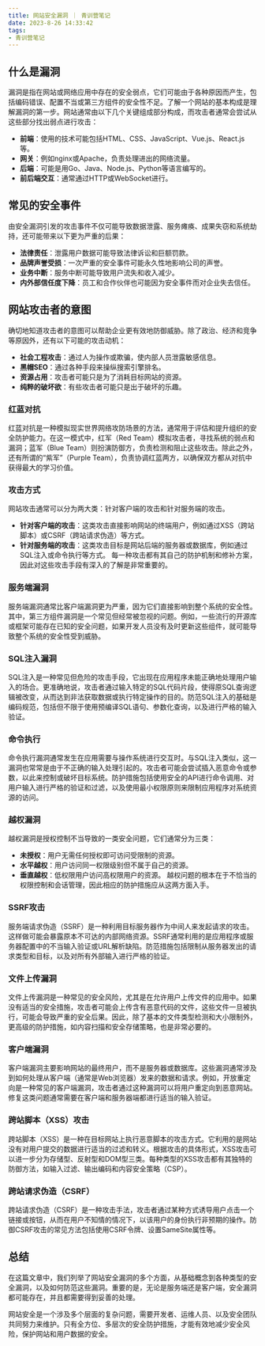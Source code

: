 ```yaml
---
title: 网站安全漏洞 ｜ 青训营笔记
date: 2023-8-26 14:33:42
tags: 
- 青训营笔记
---
```


## 什么是漏洞

漏洞是指在网站或网络应用中存在的安全弱点，它们可能由于各种原因而产生，包括编码错误、配置不当或第三方组件的安全性不足。了解一个网站的基本构成是理解漏洞的第一步。网站通常由以下几个关键组成部分构成，而攻击者通常会尝试从这些部分找出弱点进行攻击：

- **前端**：使用的技术可能包括HTML、CSS、JavaScript、Vue.js、React.js等。
- **网关**：例如nginx或Apache，负责处理进出的网络流量。
- **后端**：可能是用Go、Java、Node.js、Python等语言编写的。
- **前后端交互**：通常通过HTTP或WebSocket进行。

## 常见的安全事件

由安全漏洞引发的攻击事件不仅可能导致数据泄露、服务瘫痪、成果失窃和系统劫持，还可能带来以下更为严重的后果：

- **法律责任**：泄露用户数据可能导致法律诉讼和巨额罚款。
- **品牌声誉受损**：一次严重的安全事件可能永久性地影响公司的声誉。
- **业务中断**：服务中断可能导致用户流失和收入减少。
- **内外部信任度下降**：员工和合作伙伴也可能因为安全事件而对企业失去信任。

## 网站攻击者的意图

确切地知道攻击者的意图可以帮助企业更有效地防御威胁。除了政治、经济和竞争等原因外，还有以下可能的攻击动机：

- **社会工程攻击**：通过人为操作或欺骗，使内部人员泄露敏感信息。
- **黑帽SEO**：通过各种手段来操纵搜索引擎排名。
- **资源占用**：攻击者可能只是为了消耗目标网站的资源。
- **纯粹的破坏欲**：有些攻击者可能只是出于破坏的乐趣。

### 红蓝对抗

红蓝对抗是一种模拟现实世界网络攻防场景的方法，通常用于评估和提升组织的安全防护能力。在这一模式中，红军（Red Team）模拟攻击者，寻找系统的弱点和漏洞；蓝军（Blue Team）则扮演防御方，负责检测和阻止这些攻击。除此之外，还有所谓的“紫军”（Purple Team），负责协调红蓝两方，以确保双方都从对抗中获得最大的学习价值。

### 攻击方式

网站攻击通常可以分为两大类：针对客户端的攻击和针对服务端的攻击。

- **针对客户端的攻击**：这类攻击直接影响网站的终端用户，例如通过XSS（跨站脚本）或CSRF（跨站请求伪造）等方式。
- **针对服务端的攻击**：这类攻击目标是网站后端的服务器或数据库，例如通过SQL注入或命令执行等方式。 每一种攻击都有其自己的防护机制和修补方案，因此对这些攻击手段有深入的了解是非常重要的。

### 服务端漏洞

服务端漏洞通常比客户端漏洞更为严重，因为它们直接影响到整个系统的安全性。其中，第三方组件漏洞是一个常见但经常被忽视的问题。例如，一些流行的开源库或框架可能存在已知的安全问题，如果开发人员没有及时更新这些组件，就可能导致整个系统的安全性受到威胁。

### SQL注入漏洞

SQL注入是一种常见但危险的攻击手段，它出现在应用程序未能正确地处理用户输入的场合。更准确地说，攻击者通过输入特定的SQL代码片段，使得原SQL查询逻辑被改变，从而达到非法获取数据或执行特定操作的目的。防范SQL注入的基础是编码规范，包括但不限于使用预编译SQL语句、参数化查询，以及进行严格的输入验证。

### 命令执行

命令执行漏洞通常发生在应用需要与操作系统进行交互时。与SQL注入类似，这一漏洞也常常是由于不正确的输入处理引起的。攻击者可能会尝试插入恶意命令或参数，以此来控制或破坏目标系统。防护措施包括使用安全的API进行命令调用、对用户输入进行严格的验证和过滤，以及使用最小权限原则来限制应用程序对系统资源的访问。

### 越权漏洞

越权漏洞是授权控制不当导致的一类安全问题，它们通常分为三类：

- **未授权**：用户无需任何授权即可访问受限制的资源。
- **水平越权**：用户访问同一权限级别但不属于自己的资源。
- **垂直越权**：低权限用户访问高权限用户的资源。 越权问题的根本在于不恰当的权限控制和会话管理，因此相应的防护措施应从这两方面入手。

### SSRF攻击

服务端请求伪造（SSRF）是一种利用目标服务器作为中间人来发起请求的攻击。这样做可能会暴露原本不可达的内部网络资源。SSRF通常利用的是应用程序或服务器配置中的不当输入验证或URL解析缺陷。防范措施包括限制从服务器发出的请求类型和目标，以及对所有外部输入进行严格的验证。

### 文件上传漏洞

文件上传漏洞是一种常见的安全风险，尤其是在允许用户上传文件的应用中。如果没有适当的安全措施，攻击者可能会上传含有恶意代码的文件，这些文件一旦被执行，可能会导致严重的安全后果。因此，除了基本的文件类型检测和大小限制外，更高级的防护措施，如内容扫描和安全存储策略，也是非常必要的。

### 客户端漏洞

客户端漏洞主要影响网站的最终用户，而不是服务器或数据库。这些漏洞通常涉及到如何处理从客户端（通常是Web浏览器）发来的数据和请求。例如，开放重定向是一种常见的客户端漏洞，攻击者通过这种漏洞可以将用户重定向到恶意网站。修复这类问题通常需要在客户端和服务器端都进行适当的输入验证。

### 跨站脚本（XSS）攻击

跨站脚本（XSS）是一种在目标网站上执行恶意脚本的攻击方式。它利用的是网站没有对用户提交的数据进行适当的过滤和转义。根据攻击的具体形式，XSS攻击可以进一步分为存储型、反射型和DOM型三类。每种类型的XSS攻击都有其独特的防御方法，如输入过滤、输出编码和内容安全策略（CSP）。

### 跨站请求伪造（CSRF）

跨站请求伪造（CSRF）是一种攻击手法，攻击者通过某种方式诱导用户点击一个链接或按钮，从而在用户不知情的情况下，以该用户的身份执行非预期的操作。防御CSRF攻击的常见方法包括使用CSRF令牌、设置SameSite属性等。

## 总结 

在这篇文章中，我们列举了网站安全漏洞的多个方面，从基础概念到各种类型的安全漏洞，以及如何防范这些漏洞。重要的是，无论是服务端还是客户端，安全漏洞都可能存在，并且都需要得到妥善的处理。

网站安全是一个涉及多个层面的复杂问题，需要开发者、运维人员、以及安全团队共同努力来维护。只有全方位、多层次的安全防护措施，才能有效地减少安全风险，保护网站和用户数据的安全。